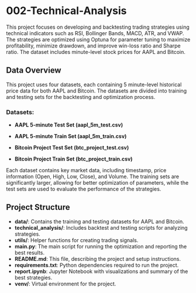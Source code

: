# 002-Technical-Analysis

This project focuses on developing and backtesting trading strategies using technical indicators such as RSI, Bollinger Bands, MACD, ATR, and VWAP. The strategies are optimized using Optuna for parameter tuning to maximize profitability, minimize drawdown, and improve win-loss ratio and Sharpe ratio. The dataset includes minute-level stock prices for AAPL and Bitcoin.

## Data Overview
 
This project uses four datasets, each containing 5 minute-level historical price data for both AAPL and Bitcoin. The datasets are divided into training and testing sets for the backtesting and optimization process.
 
### Datasets:
 
- **AAPL 5-minute Test Set (aapl_5m_test.csv)**
- **AAPL 5-minute Train Set (aapl_5m_train.csv)**
 
- **Bitcoin Project Test Set (btc_project_test.csv)**
- **Bitcoin Project Train Set (btc_project_train.csv)**
 
Each dataset contains key market data, including timestamp, price information (Open, High, Low, Close), and Volume. The training sets are significantly larger, allowing for better optimization of parameters, while the test sets are used to evaluate the performance of the strategies.

## Project Structure
 
- **data/**: Contains the training and testing datasets for AAPL and Bitcoin.
- **technical_analysis/**: Includes backtest and testing scripts for analyzing strategies.
- **utils/**: Helper functions for creating trading signals.
- **main.py**: The main script for running the optimization and reporting the best results.
- **README.md**: This file, describing the project and setup instructions.
- **requirements.txt**: Python dependencies required to run the project.
- **report.ipynb**: Jupyter Notebook with visualizations and summary of the best strategies.
- **venv/**: Virtual environment for the project.